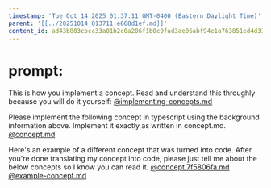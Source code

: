 ```yaml
---
timestamp: 'Tue Oct 14 2025 01:37:11 GMT-0400 (Eastern Daylight Time)'
parent: '[[../20251014_013711.e668d1ef.md]]'
content_id: ad43b803cbcc33a01b2c0a286f1b0c0fad3ae06abf94e1a763851ed4d31819d8
---
```


# prompt:

This is how you implement a concept.  Read and understand this throughly because you will do it yourself:
[@implementing-concepts.md](../../design/background/implementing-concepts.md)

Please implement the following concept in typescript using the background information above. Implement it exactly as written in concept.md.
[@concept.md](../../design/specificConceptSpecs/folder.md)

Here's an example of a different concept that was turned into code.  After you're done translating my concept into code, please just tell me about the below concepts so I know you can read it.
[@concept.7f5806fa.md](../../context/design/concepts/LikertSurvey/implementation.md/steps/concept.7f5806fa.md)
[@example-concept.md](../../design/background/example-concept.md)
